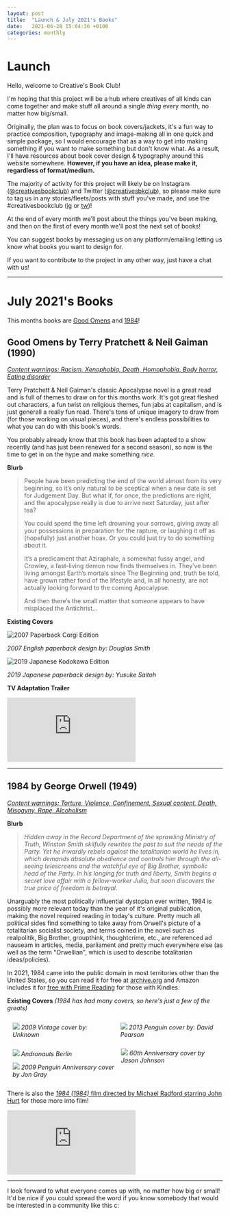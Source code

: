```yaml
---
layout: post
title:  "Launch & July 2021's Books"
date:   2021-06-28 15:04:36 +0100
categories: monthly 
---
```

# **Launch**

Hello, welcome to Creative's Book Club! 

I'm hoping that this project will be a hub where creatives of all kinds can come together and make stuff all around a single *thing* every month, no matter how big/small. 

Originally, the plan was to focus on book covers/jackets, it's a fun way to practice composition, typography and image-making all in one quick and simple package, so I would encourage that as a way to get into making something if you want to make something but don't know what. As a result, I'll have resources about book cover design & typography around this website somewhere. **However, if you have an idea, please make it, regardless of format/medium.**

The majority of activity for this project will likely be on Instagram ([@creativesbookclub](https://instagr.am/creativesbookclub)) and Twitter ([@creativesbkclub](https://twitter.com/creativesbkclub)), so please make sure to tag us in any stories/fleets/posts with stuff you've made, and use the #creativesbookclub ([ig](https://www.instagram.com/explore/tags/creativesbookclub/) or [tw](https://twitter.com/hashtag/CreativesBookClub))!

At the end of every month we'll post about the things you've been making, and then on the first of every month we'll post the next set of books! 

You can suggest books by messaging us on any platform/emailing letting us know what books you want to design for. 

If you want to contribute to the project in any other way, just have a chat with us!

********

# **July 2021's Books**

This months books are [Good Omens](#good-omens-by-terry-pratchett--neil-gaiman-1990) and [1984](#1984-by-george-orwell-1949)!

## **Good Omens by Terry Pratchett & Neil Gaiman (1990)**

[*Content warnings: Racism, Xenophobia, Death, Homophobia, Body horror, Eating disorder*](https://app.thestorygraph.com/books/7c0ed7bb-5527-44eb-a5b7-1d32151ed977/content_warnings)

Terry Pratchett & Neil Gaiman's classic Apocalypse novel is a great read and is full of themes to draw on for this months work. It's got great fleshed out characters, a fun twist on religious themes, fun jabs at capitalism, and is just generall a really fun read. There's tons of unique imagery to draw from (for those working on visual pieces), and there's endless possibilities to what you can do with this book's words. 

You probably already know that this book has been adapted to a show recently (and has just been renewed for a second season), so now is the time to get in on the hype and make something *nice*.

**Blurb**
> People have been predicting the end of the world almost from its very beginning, so it’s only natural to be sceptical when a new date is set for Judgement Day. But what if, for once, the predictions are right, and the apocalypse really is due to arrive next Saturday, just after tea?
>
> You could spend the time left drowning your sorrows, giving away all your possessions in preparation for the rapture, or laughing it off as (hopefully) just another hoax. Or you could just try to do something about it.
>
> It’s a predicament that Aziraphale, a somewhat fussy angel, and Crowley, a fast-living demon now finds themselves in. They’ve been living amongst Earth’s mortals since The Beginning and, truth be told, have grown rather fond of the lifestyle and, in all honesty, are not actually looking forward to the coming Apocalypse.
>
> And then there’s the small matter that someone appears to have misplaced the Antichrist…

**Existing Covers**

![2007 Paperback Corgi Edition](https://pbs.twimg.com/media/D5gzNnAWwAEFpVE.jpg)

*2007 English paperback design by: Douglas Smith*

![2019 Japanese Kodokawa Edition](https://pro2-bar-s3-cdn-cf2.myportfolio.com/e1a6b2afe9af563b0056fc05da861154/d3ada260-ab3b-4765-a40f-61297aa36b3a_rw_1920.jpg?h=028250c241df915e7b3140e068845b2e)

*2019 Japanese paperback design by: Yusuke Saitoh*

**TV Adaptation Trailer**
<iframe class="youtube-embed" src="https://www.youtube.com/embed/On0RbFjh8tI" title="YouTube video player" frameborder="0" allow="accelerometer; autoplay; clipboard-write; encrypted-media; gyroscope; picture-in-picture" allowfullscreen></iframe>


********


## **1984 by George Orwell (1949)**

[*Content warnings: Torture, Violence, Confinement, Sexual content, Death, Misogyny, Rape, Alcoholism*](https://app.thestorygraph.com/books/96f73855-48ee-44d3-9297-cd625fae83b4/content_warnings)

**Blurb**
> *Hidden away in the Record Department of the sprawling Ministry of Truth, Winston Smith skilfully rewrites the past to suit the needs of the Party. Yet he inwardly rebels against the totalitarian world he lives in, which demands absolute obedience and controls him through the all-seeing telescreens and the watchful eye of Big Brother, symbolic head of the Party. In his longing for truth and liberty, Smith begins a secret love affair with a fellow-worker Julia, but soon discovers the true price of freedom is betrayal.*

Unarguably the most politically influential dystopian ever written, 1984 is possibly more relevant today than the year of it's original publication, making the novel required reading in today's culture. Pretty much all political sides find something to take away from Orwell's picture of a totalitarian socialist society, and terms coined in the novel such as realpolitik, Big Brother, groupthink, thoughtcrime, etc., are referenced ad nauseam in articles, media, parliament and pretty much everywhere else (as well as the term "Orwellian", which is used to describe totalitarian ideas/policies).

In 2021, 1984 came into the public domain in most territories other than the United States, so you can read it for free at [archive.org](https://archive.org/details/Orwell1984preywo) and Amazon includes it for [free with Prime Reading](https://www.amazon.co.uk/1984-AmazonClassics-George-Orwell-ebook/dp/B088H7KLCG) for those with Kindles. 

**Existing Covers** *(1984 has had many covers, so here's just a few of the greats)*
<div>
    <div style="width:45%; float:left; padding:2.5%">
        <img src="https://external-content.duckduckgo.com/iu/?u=https%3A%2F%2Fi.pinimg.com%2Foriginals%2Fa1%2F0d%2F0d%2Fa10d0dc0845408230fc5ec9db7f44023.jpg">
        <i>2009 Vintage cover by: Unknown</i>
    </div>
    <div style="width:45%; float:right; padding:2.5%">
        <img src="https://pic.cp.com.cn/images/2014/4/28/1614334875691f2e6-f.jpg"> <i>2013 Penguin cover by: David Pearson</i>
    </div>
    <div style="width:45%; float:left; padding:2.5%">
        <img src="https://external-content.duckduckgo.com/iu/?u=https%3A%2F%2Fmir-s3-cdn-cf.behance.net%2Fproject_modules%2Fdisp%2Fe31a1056007845.5609a11973240.jpg&f=1&nofb=1">
        <i>Andronauts Berlin</i>
    </div>
    <div style="width:45%; float:right; padding:2.25%;">
        <img src="https://static.wixstatic.com/media/2a34d8_7d647af009db499f9d0bb7c18a2c7c7c~mv2.jpg/v1/fill/w_740,h_1117,al_c,q_90/2a34d8_7d647af009db499f9d0bb7c18a2c7c7c~mv2.webp">
        <i>60th Anniversary cover by Jason Johnson</i>
    </div>
</div>
<div style="width:95%; padding:2.5%;">
        <img src="https://static.wixstatic.com/media/2a34d8_dec71266da5b42638c96b910c354932d~mv2.jpg/v1/fill/w_740,h_516,al_c,q_90/2a34d8_dec71266da5b42638c96b910c354932d~mv2.webp">
        <i>2009 Penguin Anniversary cover by Jon Gray</i>
</div>

There is also the [*1984 (1984)* film directed by Michael Radford starring John Hurt](https://letterboxd.com/film/nineteen-eighty-four-1984/) for those more into film!

<iframe class="youtube-embed" src="https://www.youtube.com/embed/T8BA7adK6XA" title="YouTube video player" frameborder="0" allow="accelerometer; autoplay; clipboard-write; encrypted-media; gyroscope; picture-in-picture" allowfullscreen></iframe>

*****

I look forward to what everyone comes up with, no matter how big or small! It'd be nice if you could spread the word if you know somebody that would be interested in a community like this c: